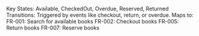 
Key States: Available, CheckedOut, Overdue, Reserved, Returned
Transitions: Triggered by events like checkout, return, or overdue.
Maps to:
FR-001: Search for available books
FR-002: Checkout books
FR-005: Return books
FR-007: Reserve books